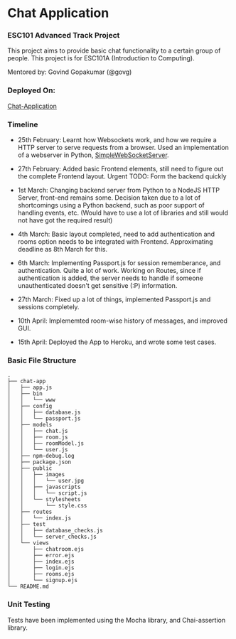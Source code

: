 # Chat Application
### ESC101 Advanced Track Project 

This project aims to provide basic chat functionality to a certain group of people. This project is for ESC101A (Introduction to Computing).

Mentored by: Govind Gopakumar (@govg)

### Deployed On:

[Chat-Application](https://chat-esc101.herokuapp.com)

### Timeline

* 25th February: Learnt how Websockets work, and how we require a HTTP server to serve requests from a browser. Used an implementation of a webserver in Python, [SimpleWebSocketServer](https://github.com/dpallot/simple-websocket-server).

* 27th February: Added basic Frontend elements, still need to figure out the complete Frontend layout. Urgent TODO: Form the backend quickly

* 1st March: Changing backend server from Python to a NodeJS HTTP Server, front-end remains some. Decision taken due to a lot of shortcomings using a Python backend, such as poor support of handling events, etc. (Would have to use a lot of libraries and still would not have got the required result)

* 4th March: Basic layout completed, need to add authentication and rooms option needs to be integrated with Frontend. Approximating deadline as 8th March for this.

* 6th March: Implementing Passport.js for session rememberance, and authentication. Quite a lot of work. Working on Routes, since if authentication is added, the server needs to handle if someone unauthenticated doesn't get sensitive (:P) information.

* 27th March: Fixed up a lot of things, implemented Passport.js and sessions completely.

* 10th April: Implememted room-wise history of messages, and improved GUI.

* 15th April: Deployed the App to Heroku, and wrote some test cases.

### Basic File Structure
~~~
.
├── chat-app
│   ├── app.js
│   ├── bin
│   │   └── www
│   ├── config
│   │   ├── database.js
│   │   └── passport.js
│   ├── models
│   │   ├── chat.js
│   │   ├── room.js
│   │   ├── roomModel.js
│   │   └── user.js
│   ├── npm-debug.log
│   ├── package.json
│   ├── public
│   │   ├── images
│   │   │   └── user.jpg
│   │   ├── javascripts
│   │   │   └── script.js
│   │   └── stylesheets
│   │       └── style.css
│   ├── routes
│   │   └── index.js
│   ├── test
│   │   ├── database_checks.js
│   │   └── server_checks.js
│   └── views
│       ├── chatroom.ejs
│       ├── error.ejs
│       ├── index.ejs
│       ├── login.ejs
│       ├── rooms.ejs
│       └── signup.ejs
└── README.md
~~~

### Unit Testing

Tests have been implemented using the Mocha library, and Chai-assertion library.
